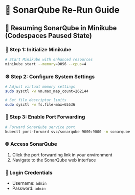 # 🎯 SonarQube Re-Run Guide

## 🔄 Resuming SonarQube in Minikube (Codespaces Paused State)

### 🚀 Step 1: Initialize Minikube
```bash
# Start Minikube with enhanced resources
minikube start --memory=9096 --cpus=4
```

### ⚙️ Step 2: Configure System Settings
```bash
# Adjust virtual memory settings
sudo sysctl -w vm.max_map_count=262144

# Set file descriptor limits
sudo sysctl -w fs.file-max=65536
```

### 🔗 Step 3: Enable Port Forwarding
```bash
# Forward SonarQube service port
kubectl port-forward svc/sonarqube 9000:9000 -n sonarqube
```

### 🌐 Access SonarQube
1. Click the port forwarding link in your environment
2. Navigate to the SonarQube web interface

### 🔑 Login Credentials
- Username: `admin`
- Password: `admin`

